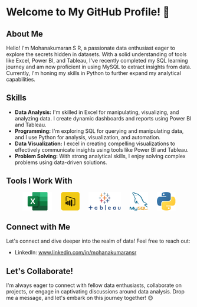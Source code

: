 # Welcome to My GitHub Profile! 👋

## About Me
Hello! I'm Mohanakumaran S R, a passionate data enthusiast eager to explore the secrets hidden in datasets. With a solid understanding of tools like Excel, Power BI, and Tableau, I've recently completed my SQL learning journey and am now proficient in using MySQL to extract insights from data. Currently, I'm honing my skills in Python to further expand my analytical capabilities.

## Skills
- **Data Analysis:** I'm skilled in Excel for manipulating, visualizing, and analyzing data. I create dynamic dashboards and reports using Power BI and Tableau.
- **Programming:** I'm exploring SQL for querying and manipulating data, and I use Python for analysis, visualization, and automation.
- **Data Visualization:** I excel in creating compelling visualizations to effectively communicate insights using tools like Power BI and Tableau.
- **Problem Solving:** With strong analytical skills, I enjoy solving complex problems using data-driven solutions.

## Tools I Work With
<p align="center">
  <img src="excel_logo.png" alt="Excel" height="50" style="margin: 0 10px;"/>
  <img src="powerbi_logo.png" alt="Power BI" height="50" style="margin: 0 10px;"/>
  <img src="tableau_logo.png" alt="Tableau" height="50" style="margin: 0 10px;"/>
  <img src="sql_logo.png" alt="SQL" height="50" style="margin: 0 10px;"/>
  <img src="python_logo.png" alt="Python" height="50" style="margin: 0 10px;"/>
</p>

## Connect with Me
Let's connect and dive deeper into the realm of data! Feel free to reach out:
- LinkedIn: www.linkedin.com/in/mohanakumaransr
 
## Let's Collaborate!
I'm always eager to connect with fellow data enthusiasts, collaborate on projects, or engage in captivating discussions around data analysis. Drop me a message, and let's embark on this journey together! 😊

